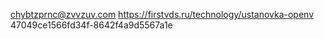 chybtzprnc@zvvzuv.com
https://firstvds.ru/technology/ustanovka-openv
47049ce1566fd34f-8642f4a9d5567a1e
